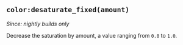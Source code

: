 ## `color:desaturate_fixed(amount)`

*Since: nightly builds only*

Decrease the saturation by amount, a value ranging from `0.0` to `1.0`.



